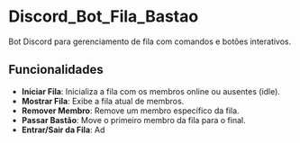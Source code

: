 # Discord_Bot_Fila_Bastao

Bot Discord para gerenciamento de fila com comandos e botões interativos.

## Funcionalidades

- **Iniciar Fila**: Inicializa a fila com os membros online ou ausentes (idle).
- **Mostrar Fila**: Exibe a fila atual de membros.
- **Remover Membro**: Remove um membro específico da fila.
- **Passar Bastão**: Move o primeiro membro da fila para o final.
- **Entrar/Sair da Fila**: Ad
